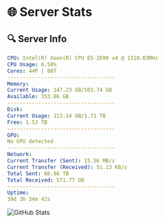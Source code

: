 # 🌐 Server Stats
## 🔍 Server Info
```yaml
CPU: Intel(R) Xeon(R) CPU E5-2699 v4 @ 1310.03MHz
CPU Usage: 6.50%
Cores: 44P | 88T
-----------------------------------
Memory:
Current Usage: 147.23 GB/503.74 GB
Available: 353.06 GB
-----------------------------------
Disk:
Current Usage: 113.14 GB/1.71 TB
Free: 1.52 TB
-----------------------------------
GPU:
No GPU detected
-----------------------------------
Network:
Current Transfer (Sent): 15.56 MB/s
Current Transfer (Received): 51.13 KB/s
Total Sent: 66.98 TB
Total Received: 571.77 GB
-----------------------------------
Uptime:
39d 3h 34m 42s
```
![GitHub Stats](https://img.shields.io/badge/Updated-2025-04-16_00:57:31-blue)